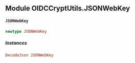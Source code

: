 ## Module OIDCCryptUtils.JSONWebKey

#### `JSONWebKey`

``` purescript
newtype JSONWebKey
```

##### Instances
``` purescript
DecodeJson JSONWebKey
```


